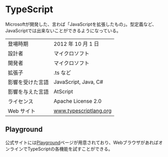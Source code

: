 # TypeScript

Microsoftが開発した、言わば「JavaScriptを拡張したもの」。型定義など、JavaScriptでは出来ないことができるようになっている。

|                  |                        |
| ---------------- | ---------------------- |
| 登場時期         | 2012 年 10 月 1 日     |
| 設計者           | マイクロソフト         |
| 開発者           | マイクロソフト         |
| 拡張子           | .ts など               |
| 影響を受けた言語 | JavaScript, Java, C#   |
| 影響を与えた言語 | AtScript               |
| ライセンス       | Apache License 2.0     |
| Web サイト       | www.typescriptlang.org |

## Playground

公式サイトには[Playground](https://www.typescriptlang.org/play)ページが用意されており、WebブラウザがあればオンラインでTypeScriptの各機能を試すことができる。
